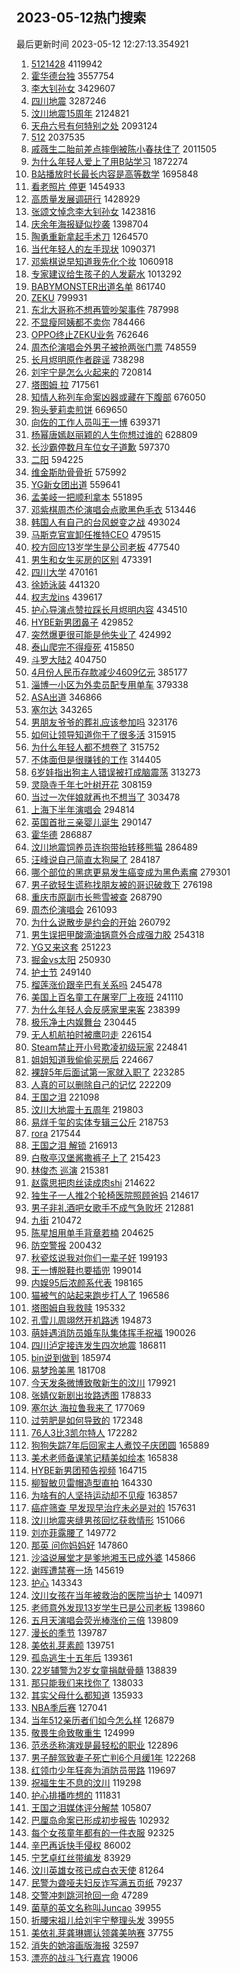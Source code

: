 ## 2023-05-12热门搜索 
最后更新时间 2023-05-12 12:27:13.354921 
1. [5121428](https://s.weibo.com/weibo?q=%235121428%23&t=31&band_rank=25&Refer=top) 4119942
1. [霍华德台独](https://s.weibo.com/weibo?q=%23%E9%9C%8D%E5%8D%8E%E5%BE%B7%E5%8F%B0%E7%8B%AC%23&t=31&band_rank=1&Refer=top) 3557754
1. [李大钊孙女](https://s.weibo.com/weibo?q=%E6%9D%8E%E5%A4%A7%E9%92%8A%E5%AD%99%E5%A5%B3&t=31&band_rank=31&Refer=top) 3429607
1. [四川地震](https://s.weibo.com/weibo?q=%E5%9B%9B%E5%B7%9D%E5%9C%B0%E9%9C%87&t=31&band_rank=4&Refer=top) 3287246
1. [汶川地震15周年](https://s.weibo.com/weibo?q=%23%E6%B1%B6%E5%B7%9D%E5%9C%B0%E9%9C%8715%E5%91%A8%E5%B9%B4%23&t=31&band_rank=5&Refer=top) 2124821
1. [天舟六号有何特别之处](https://s.weibo.com/weibo?q=%23%E5%A4%A9%E8%88%9F%E5%85%AD%E5%8F%B7%E6%9C%89%E4%BD%95%E7%89%B9%E5%88%AB%E4%B9%8B%E5%A4%84%23&t=31&band_rank=3&Refer=top) 2093124
1. [512](https://s.weibo.com/weibo?q=%23512%23&t=31&band_rank=5&Refer=top) 2037535
1. [戚薇生二胎前差点摔倒被陈小春扶住了](https://s.weibo.com/weibo?q=%23%E6%88%9A%E8%96%87%E7%94%9F%E4%BA%8C%E8%83%8E%E5%89%8D%E5%B7%AE%E7%82%B9%E6%91%94%E5%80%92%E8%A2%AB%E9%99%88%E5%B0%8F%E6%98%A5%E6%89%B6%E4%BD%8F%E4%BA%86%23&t=31&band_rank=13&Refer=top) 2011505
1. [为什么年轻人爱上了用B站学习](https://s.weibo.com/weibo?q=%23%E4%B8%BA%E4%BB%80%E4%B9%88%E5%B9%B4%E8%BD%BB%E4%BA%BA%E7%88%B1%E4%B8%8A%E4%BA%86%E7%94%A8B%E7%AB%99%E5%AD%A6%E4%B9%A0%23&t=31&band_rank=18&Refer=top) 1872274
1. [B站播放时长最长内容是高等数学](https://s.weibo.com/weibo?q=%23B%E7%AB%99%E6%92%AD%E6%94%BE%E6%97%B6%E9%95%BF%E6%9C%80%E9%95%BF%E5%86%85%E5%AE%B9%E6%98%AF%E9%AB%98%E7%AD%89%E6%95%B0%E5%AD%A6%23&t=31&band_rank=2&Refer=top) 1695848
1. [看老照片 停更](https://s.weibo.com/weibo?q=%E7%9C%8B%E8%80%81%E7%85%A7%E7%89%87%20%E5%81%9C%E6%9B%B4&t=31&band_rank=31&Refer=top) 1454933
1. [高质量发展调研行](https://s.weibo.com/weibo?q=%23%E9%AB%98%E8%B4%A8%E9%87%8F%E5%8F%91%E5%B1%95%E8%B0%83%E7%A0%94%E8%A1%8C%23&t=31&band_rank=3&Refer=top) 1428929
1. [张颂文悼念李大钊孙女](https://s.weibo.com/weibo?q=%23%E5%BC%A0%E9%A2%82%E6%96%87%E6%82%BC%E5%BF%B5%E6%9D%8E%E5%A4%A7%E9%92%8A%E5%AD%99%E5%A5%B3%23&t=31&band_rank=39&Refer=top) 1423816
1. [庆余年海报疑似抄袭](https://s.weibo.com/weibo?q=%23%E5%BA%86%E4%BD%99%E5%B9%B4%E6%B5%B7%E6%8A%A5%E7%96%91%E4%BC%BC%E6%8A%84%E8%A2%AD%23&t=31&band_rank=5&Refer=top) 1398704
1. [陶勇重新拿起手术刀](https://s.weibo.com/weibo?q=%23%E9%99%B6%E5%8B%87%E9%87%8D%E6%96%B0%E6%8B%BF%E8%B5%B7%E6%89%8B%E6%9C%AF%E5%88%80%23&t=31&band_rank=25&Refer=top) 1264570
1. [当代年轻人的左手现状](https://s.weibo.com/weibo?q=%23%E5%BD%93%E4%BB%A3%E5%B9%B4%E8%BD%BB%E4%BA%BA%E7%9A%84%E5%B7%A6%E6%89%8B%E7%8E%B0%E7%8A%B6%23&t=31&band_rank=34&Refer=top) 1090371
1. [邓紫棋说早知道我先化个妆](https://s.weibo.com/weibo?q=%23%E9%82%93%E7%B4%AB%E6%A3%8B%E8%AF%B4%E6%97%A9%E7%9F%A5%E9%81%93%E6%88%91%E5%85%88%E5%8C%96%E4%B8%AA%E5%A6%86%23&t=31&band_rank=12&Refer=top) 1060918
1. [专家建议给生孩子的人发薪水](https://s.weibo.com/weibo?q=%23%E4%B8%93%E5%AE%B6%E5%BB%BA%E8%AE%AE%E7%BB%99%E7%94%9F%E5%AD%A9%E5%AD%90%E7%9A%84%E4%BA%BA%E5%8F%91%E8%96%AA%E6%B0%B4%23&t=31&band_rank=10&Refer=top) 1013292
1. [BABYMONSTER出道名单](https://s.weibo.com/weibo?q=BABYMONSTER%E5%87%BA%E9%81%93%E5%90%8D%E5%8D%95&t=31&band_rank=4&Refer=top) 861740
1. [ZEKU](https://s.weibo.com/weibo?q=ZEKU&t=31&band_rank=14&Refer=top) 799931
1. [东北大哥称不想再管吵架事件](https://s.weibo.com/weibo?q=%23%E4%B8%9C%E5%8C%97%E5%A4%A7%E5%93%A5%E7%A7%B0%E4%B8%8D%E6%83%B3%E5%86%8D%E7%AE%A1%E5%90%B5%E6%9E%B6%E4%BA%8B%E4%BB%B6%23&t=31&band_rank=37&Refer=top) 787998
1. [不显瘦阿姨都不卖你](https://s.weibo.com/weibo?q=%23%E4%B8%8D%E6%98%BE%E7%98%A6%E9%98%BF%E5%A7%A8%E9%83%BD%E4%B8%8D%E5%8D%96%E4%BD%A0%23&t=31&band_rank=14&Refer=top) 784466
1. [OPPO终止ZEKU业务](https://s.weibo.com/weibo?q=%23OPPO%E7%BB%88%E6%AD%A2ZEKU%E4%B8%9A%E5%8A%A1%23&t=31&band_rank=19&Refer=top) 762646
1. [周杰伦演唱会外男子被抢两张门票](https://s.weibo.com/weibo?q=%23%E5%91%A8%E6%9D%B0%E4%BC%A6%E6%BC%94%E5%94%B1%E4%BC%9A%E5%A4%96%E7%94%B7%E5%AD%90%E8%A2%AB%E6%8A%A2%E4%B8%A4%E5%BC%A0%E9%97%A8%E7%A5%A8%23&t=31&band_rank=33&Refer=top) 748559
1. [长月烬明原作者辟谣](https://s.weibo.com/weibo?q=%23%E9%95%BF%E6%9C%88%E7%83%AC%E6%98%8E%E5%8E%9F%E4%BD%9C%E8%80%85%E8%BE%9F%E8%B0%A3%23&t=31&band_rank=9&Refer=top) 738298
1. [刘宇宁是怎么火起来的](https://s.weibo.com/weibo?q=%23%E5%88%98%E5%AE%87%E5%AE%81%E6%98%AF%E6%80%8E%E4%B9%88%E7%81%AB%E8%B5%B7%E6%9D%A5%E7%9A%84%23&t=31&band_rank=20&Refer=top) 720814
1. [塔图姆 拉](https://s.weibo.com/weibo?q=%E5%A1%94%E5%9B%BE%E5%A7%86%20%E6%8B%89&t=31&band_rank=14&Refer=top) 717561
1. [知情人称列车命案凶器或藏在下腹部](https://s.weibo.com/weibo?q=%23%E7%9F%A5%E6%83%85%E4%BA%BA%E7%A7%B0%E5%88%97%E8%BD%A6%E5%91%BD%E6%A1%88%E5%87%B6%E5%99%A8%E6%88%96%E8%97%8F%E5%9C%A8%E4%B8%8B%E8%85%B9%E9%83%A8%23&t=31&band_rank=9&Refer=top) 676050
1. [狗头萝莉卖煎饼](https://s.weibo.com/weibo?q=%E7%8B%97%E5%A4%B4%E8%90%9D%E8%8E%89%E5%8D%96%E7%85%8E%E9%A5%BC&t=31&band_rank=13&Refer=top) 669650
1. [向佐的工作人员叫王一博](https://s.weibo.com/weibo?q=%23%E5%90%91%E4%BD%90%E7%9A%84%E5%B7%A5%E4%BD%9C%E4%BA%BA%E5%91%98%E5%8F%AB%E7%8E%8B%E4%B8%80%E5%8D%9A%23&t=31&band_rank=6&Refer=top) 639371
1. [杨幂唐嫣赵丽颖的人生你想过谁的](https://s.weibo.com/weibo?q=%23%E6%9D%A8%E5%B9%82%E5%94%90%E5%AB%A3%E8%B5%B5%E4%B8%BD%E9%A2%96%E7%9A%84%E4%BA%BA%E7%94%9F%E4%BD%A0%E6%83%B3%E8%BF%87%E8%B0%81%E7%9A%84%23&t=31&band_rank=12&Refer=top) 628809
1. [长沙霸停数月车位女子道歉](https://s.weibo.com/weibo?q=%23%E9%95%BF%E6%B2%99%E9%9C%B8%E5%81%9C%E6%95%B0%E6%9C%88%E8%BD%A6%E4%BD%8D%E5%A5%B3%E5%AD%90%E9%81%93%E6%AD%89%23&t=31&band_rank=31&Refer=top) 597370
1. [二阳](https://s.weibo.com/weibo?q=%E4%BA%8C%E9%98%B3&t=31&band_rank=44&Refer=top) 594225
1. [维金斯肋骨骨折](https://s.weibo.com/weibo?q=%23%E7%BB%B4%E9%87%91%E6%96%AF%E8%82%8B%E9%AA%A8%E9%AA%A8%E6%8A%98%23&t=31&band_rank=13&Refer=top) 575992
1. [YG新女团出道](https://s.weibo.com/weibo?q=YG%E6%96%B0%E5%A5%B3%E5%9B%A2%E5%87%BA%E9%81%93&t=31&band_rank=7&Refer=top) 559641
1. [孟美岐一把顺利拿本](https://s.weibo.com/weibo?q=%23%E5%AD%9F%E7%BE%8E%E5%B2%90%E4%B8%80%E6%8A%8A%E9%A1%BA%E5%88%A9%E6%8B%BF%E6%9C%AC%23&t=31&band_rank=9&Refer=top) 551895
1. [邓紫棋周杰伦演唱会点歌黑色毛衣](https://s.weibo.com/weibo?q=%E9%82%93%E7%B4%AB%E6%A3%8B%E5%91%A8%E6%9D%B0%E4%BC%A6%E6%BC%94%E5%94%B1%E4%BC%9A%E7%82%B9%E6%AD%8C%E9%BB%91%E8%89%B2%E6%AF%9B%E8%A1%A3&t=31&band_rank=8&Refer=top) 513446
1. [韩国人有自己的台风蜕变之战](https://s.weibo.com/weibo?q=%23%E9%9F%A9%E5%9B%BD%E4%BA%BA%E6%9C%89%E8%87%AA%E5%B7%B1%E7%9A%84%E5%8F%B0%E9%A3%8E%E8%9C%95%E5%8F%98%E4%B9%8B%E6%88%98%23&t=31&band_rank=31&Refer=top) 493024
1. [马斯克官宣卸任推特CEO](https://s.weibo.com/weibo?q=%23%E9%A9%AC%E6%96%AF%E5%85%8B%E5%AE%98%E5%AE%A3%E5%8D%B8%E4%BB%BB%E6%8E%A8%E7%89%B9CEO%23&t=31&band_rank=28&Refer=top) 479515
1. [校方回应13岁学生是公司老板](https://s.weibo.com/weibo?q=%23%E6%A0%A1%E6%96%B9%E5%9B%9E%E5%BA%9413%E5%B2%81%E5%AD%A6%E7%94%9F%E6%98%AF%E5%85%AC%E5%8F%B8%E8%80%81%E6%9D%BF%23&t=31&band_rank=36&Refer=top) 477540
1. [男生和女生买房的区别](https://s.weibo.com/weibo?q=%23%E7%94%B7%E7%94%9F%E5%92%8C%E5%A5%B3%E7%94%9F%E4%B9%B0%E6%88%BF%E7%9A%84%E5%8C%BA%E5%88%AB%23&t=31&band_rank=24&Refer=top) 473391
1. [四川大学](https://s.weibo.com/weibo?q=%23%E5%9B%9B%E5%B7%9D%E5%A4%A7%E5%AD%A6%23&t=31&band_rank=29&Refer=top) 470161
1. [徐娇泳装](https://s.weibo.com/weibo?q=%23%E5%BE%90%E5%A8%87%E6%B3%B3%E8%A3%85%23&t=31&band_rank=11&Refer=top) 441320
1. [权志龙ins](https://s.weibo.com/weibo?q=%E6%9D%83%E5%BF%97%E9%BE%99ins&t=31&band_rank=12&Refer=top) 439617
1. [护心导演点赞拉踩长月烬明内容](https://s.weibo.com/weibo?q=%23%E6%8A%A4%E5%BF%83%E5%AF%BC%E6%BC%94%E7%82%B9%E8%B5%9E%E6%8B%89%E8%B8%A9%E9%95%BF%E6%9C%88%E7%83%AC%E6%98%8E%E5%86%85%E5%AE%B9%23&t=31&band_rank=46&Refer=top) 434510
1. [HYBE新男团鼻子](https://s.weibo.com/weibo?q=%23HYBE%E6%96%B0%E7%94%B7%E5%9B%A2%E9%BC%BB%E5%AD%90%23&t=31&band_rank=17&Refer=top) 429852
1. [突然爆更很可能是他失业了](https://s.weibo.com/weibo?q=%E7%AA%81%E7%84%B6%E7%88%86%E6%9B%B4%E5%BE%88%E5%8F%AF%E8%83%BD%E6%98%AF%E4%BB%96%E5%A4%B1%E4%B8%9A%E4%BA%86&t=31&band_rank=13&Refer=top) 424992
1. [泰山爬完不得瘦死](https://s.weibo.com/weibo?q=%23%E6%B3%B0%E5%B1%B1%E7%88%AC%E5%AE%8C%E4%B8%8D%E5%BE%97%E7%98%A6%E6%AD%BB%23&t=31&band_rank=15&Refer=top) 415850
1. [斗罗大陆2](https://s.weibo.com/weibo?q=%E6%96%97%E7%BD%97%E5%A4%A7%E9%99%862&t=31&band_rank=48&Refer=top) 404750
1. [4月份人民币存款减少4609亿元](https://s.weibo.com/weibo?q=%234%E6%9C%88%E4%BB%BD%E4%BA%BA%E6%B0%91%E5%B8%81%E5%AD%98%E6%AC%BE%E5%87%8F%E5%B0%914609%E4%BA%BF%E5%85%83%23&t=31&band_rank=14&Refer=top) 385177
1. [淄博一小区为外卖员配专用单车](https://s.weibo.com/weibo?q=%23%E6%B7%84%E5%8D%9A%E4%B8%80%E5%B0%8F%E5%8C%BA%E4%B8%BA%E5%A4%96%E5%8D%96%E5%91%98%E9%85%8D%E4%B8%93%E7%94%A8%E5%8D%95%E8%BD%A6%23&t=31&band_rank=48&Refer=top) 379338
1. [ASA出道](https://s.weibo.com/weibo?q=ASA%E5%87%BA%E9%81%93&t=31&band_rank=15&Refer=top) 346866
1. [塞尔达](https://s.weibo.com/weibo?q=%E5%A1%9E%E5%B0%94%E8%BE%BE&t=31&band_rank=16&Refer=top) 343265
1. [男朋友爷爷的葬礼应该参加吗](https://s.weibo.com/weibo?q=%23%E7%94%B7%E6%9C%8B%E5%8F%8B%E7%88%B7%E7%88%B7%E7%9A%84%E8%91%AC%E7%A4%BC%E5%BA%94%E8%AF%A5%E5%8F%82%E5%8A%A0%E5%90%97%23&t=31&band_rank=28&Refer=top) 323176
1. [如何让领导知道你干了很多活](https://s.weibo.com/weibo?q=%23%E5%A6%82%E4%BD%95%E8%AE%A9%E9%A2%86%E5%AF%BC%E7%9F%A5%E9%81%93%E4%BD%A0%E5%B9%B2%E4%BA%86%E5%BE%88%E5%A4%9A%E6%B4%BB%23&t=31&band_rank=24&Refer=top) 315915
1. [为什么年轻人都不想卷了](https://s.weibo.com/weibo?q=%23%E4%B8%BA%E4%BB%80%E4%B9%88%E5%B9%B4%E8%BD%BB%E4%BA%BA%E9%83%BD%E4%B8%8D%E6%83%B3%E5%8D%B7%E4%BA%86%23&t=31&band_rank=30&Refer=top) 315752
1. [不体面但是很赚钱的工作](https://s.weibo.com/weibo?q=%23%E4%B8%8D%E4%BD%93%E9%9D%A2%E4%BD%86%E6%98%AF%E5%BE%88%E8%B5%9A%E9%92%B1%E7%9A%84%E5%B7%A5%E4%BD%9C%23&t=31&band_rank=22&Refer=top) 314405
1. [6岁娃指出狗主人错误被打成脑震荡](https://s.weibo.com/weibo?q=%236%E5%B2%81%E5%A8%83%E6%8C%87%E5%87%BA%E7%8B%97%E4%B8%BB%E4%BA%BA%E9%94%99%E8%AF%AF%E8%A2%AB%E6%89%93%E6%88%90%E8%84%91%E9%9C%87%E8%8D%A1%23&t=31&band_rank=33&Refer=top) 313273
1. [灵隐寺千年七叶树开花](https://s.weibo.com/weibo?q=%23%E7%81%B5%E9%9A%90%E5%AF%BA%E5%8D%83%E5%B9%B4%E4%B8%83%E5%8F%B6%E6%A0%91%E5%BC%80%E8%8A%B1%23&t=31&band_rank=25&Refer=top) 308159
1. [当过一次伴娘就再也不想当了](https://s.weibo.com/weibo?q=%23%E5%BD%93%E8%BF%87%E4%B8%80%E6%AC%A1%E4%BC%B4%E5%A8%98%E5%B0%B1%E5%86%8D%E4%B9%9F%E4%B8%8D%E6%83%B3%E5%BD%93%E4%BA%86%23&t=31&band_rank=28&Refer=top) 303478
1. [上海下半年演唱会](https://s.weibo.com/weibo?q=%23%E4%B8%8A%E6%B5%B7%E4%B8%8B%E5%8D%8A%E5%B9%B4%E6%BC%94%E5%94%B1%E4%BC%9A%23&t=31&band_rank=49&Refer=top) 294814
1. [英国首批三亲婴儿诞生](https://s.weibo.com/weibo?q=%23%E8%8B%B1%E5%9B%BD%E9%A6%96%E6%89%B9%E4%B8%89%E4%BA%B2%E5%A9%B4%E5%84%BF%E8%AF%9E%E7%94%9F%23&t=31&band_rank=20&Refer=top) 290147
1. [霍华德](https://s.weibo.com/weibo?q=%E9%9C%8D%E5%8D%8E%E5%BE%B7&t=31&band_rank=17&Refer=top) 286887
1. [汶川地震饲养员连抱带抬转移熊猫](https://s.weibo.com/weibo?q=%23%E6%B1%B6%E5%B7%9D%E5%9C%B0%E9%9C%87%E9%A5%B2%E5%85%BB%E5%91%98%E8%BF%9E%E6%8A%B1%E5%B8%A6%E6%8A%AC%E8%BD%AC%E7%A7%BB%E7%86%8A%E7%8C%AB%23&t=31&band_rank=29&Refer=top) 286489
1. [汪峰说自己简直太狗屎了](https://s.weibo.com/weibo?q=%23%E6%B1%AA%E5%B3%B0%E8%AF%B4%E8%87%AA%E5%B7%B1%E7%AE%80%E7%9B%B4%E5%A4%AA%E7%8B%97%E5%B1%8E%E4%BA%86%23&t=31&band_rank=18&Refer=top) 284187
1. [哪个部位的黑痣更易发生癌变成为黑色素瘤](https://s.weibo.com/weibo?q=%23%E5%93%AA%E4%B8%AA%E9%83%A8%E4%BD%8D%E7%9A%84%E9%BB%91%E7%97%A3%E6%9B%B4%E6%98%93%E5%8F%91%E7%94%9F%E7%99%8C%E5%8F%98%E6%88%90%E4%B8%BA%E9%BB%91%E8%89%B2%E7%B4%A0%E7%98%A4%23&t=31&band_rank=47&Refer=top) 279301
1. [男子欲轻生谎称找朋友被的哥识破救下](https://s.weibo.com/weibo?q=%23%E7%94%B7%E5%AD%90%E6%AC%B2%E8%BD%BB%E7%94%9F%E8%B0%8E%E7%A7%B0%E6%89%BE%E6%9C%8B%E5%8F%8B%E8%A2%AB%E7%9A%84%E5%93%A5%E8%AF%86%E7%A0%B4%E6%95%91%E4%B8%8B%23&t=31&band_rank=49&Refer=top) 276198
1. [重庆市原副市长熊雪被查](https://s.weibo.com/weibo?q=%23%E9%87%8D%E5%BA%86%E5%B8%82%E5%8E%9F%E5%89%AF%E5%B8%82%E9%95%BF%E7%86%8A%E9%9B%AA%E8%A2%AB%E6%9F%A5%23&t=31&band_rank=33&Refer=top) 268790
1. [周杰伦演唱会](https://s.weibo.com/weibo?q=%E5%91%A8%E6%9D%B0%E4%BC%A6%E6%BC%94%E5%94%B1%E4%BC%9A&t=31&band_rank=19&Refer=top) 261093
1. [为什么说散步是约会的开始](https://s.weibo.com/weibo?q=%23%E4%B8%BA%E4%BB%80%E4%B9%88%E8%AF%B4%E6%95%A3%E6%AD%A5%E6%98%AF%E7%BA%A6%E4%BC%9A%E7%9A%84%E5%BC%80%E5%A7%8B%23&t=31&band_rank=31&Refer=top) 260792
1. [男生误把甲酸滴油锅意外合成强力胶](https://s.weibo.com/weibo?q=%23%E7%94%B7%E7%94%9F%E8%AF%AF%E6%8A%8A%E7%94%B2%E9%85%B8%E6%BB%B4%E6%B2%B9%E9%94%85%E6%84%8F%E5%A4%96%E5%90%88%E6%88%90%E5%BC%BA%E5%8A%9B%E8%83%B6%23&t=31&band_rank=47&Refer=top) 254318
1. [YG又来这套](https://s.weibo.com/weibo?q=%23YG%E5%8F%88%E6%9D%A5%E8%BF%99%E5%A5%97%23&t=31&band_rank=18&Refer=top) 251223
1. [掘金vs太阳](https://s.weibo.com/weibo?q=%23%E6%8E%98%E9%87%91vs%E5%A4%AA%E9%98%B3%23&t=31&band_rank=33&Refer=top) 250930
1. [护士节](https://s.weibo.com/weibo?q=%E6%8A%A4%E5%A3%AB%E8%8A%82&t=31&band_rank=18&Refer=top) 249140
1. [榴莲涨价跟辛巴有关系吗](https://s.weibo.com/weibo?q=%23%E6%A6%B4%E8%8E%B2%E6%B6%A8%E4%BB%B7%E8%B7%9F%E8%BE%9B%E5%B7%B4%E6%9C%89%E5%85%B3%E7%B3%BB%E5%90%97%23&t=31&band_rank=28&Refer=top) 245478
1. [美国上百名童工在屠宰厂上夜班](https://s.weibo.com/weibo?q=%23%E7%BE%8E%E5%9B%BD%E4%B8%8A%E7%99%BE%E5%90%8D%E7%AB%A5%E5%B7%A5%E5%9C%A8%E5%B1%A0%E5%AE%B0%E5%8E%82%E4%B8%8A%E5%A4%9C%E7%8F%AD%23&t=31&band_rank=32&Refer=top) 241110
1. [为什么年轻人会反感家里来客](https://s.weibo.com/weibo?q=%23%E4%B8%BA%E4%BB%80%E4%B9%88%E5%B9%B4%E8%BD%BB%E4%BA%BA%E4%BC%9A%E5%8F%8D%E6%84%9F%E5%AE%B6%E9%87%8C%E6%9D%A5%E5%AE%A2%23&t=31&band_rank=35&Refer=top) 238399
1. [极乐净土内娱舞台](https://s.weibo.com/weibo?q=%23%E6%9E%81%E4%B9%90%E5%87%80%E5%9C%9F%E5%86%85%E5%A8%B1%E8%88%9E%E5%8F%B0%23&t=31&band_rank=26&Refer=top) 230445
1. [无人机航拍时被鹰叼走](https://s.weibo.com/weibo?q=%23%E6%97%A0%E4%BA%BA%E6%9C%BA%E8%88%AA%E6%8B%8D%E6%97%B6%E8%A2%AB%E9%B9%B0%E5%8F%BC%E8%B5%B0%23&t=31&band_rank=29&Refer=top) 226154
1. [Steam禁止开小号欺凌初级玩家](https://s.weibo.com/weibo?q=%23Steam%E7%A6%81%E6%AD%A2%E5%BC%80%E5%B0%8F%E5%8F%B7%E6%AC%BA%E5%87%8C%E5%88%9D%E7%BA%A7%E7%8E%A9%E5%AE%B6%23&t=31&band_rank=39&Refer=top) 224841
1. [姐姐知道我偷偷买房后](https://s.weibo.com/weibo?q=%23%E5%A7%90%E5%A7%90%E7%9F%A5%E9%81%93%E6%88%91%E5%81%B7%E5%81%B7%E4%B9%B0%E6%88%BF%E5%90%8E%23&t=31&band_rank=30&Refer=top) 224667
1. [裸辞5年后面试第一家就入职了](https://s.weibo.com/weibo?q=%23%E8%A3%B8%E8%BE%9E5%E5%B9%B4%E5%90%8E%E9%9D%A2%E8%AF%95%E7%AC%AC%E4%B8%80%E5%AE%B6%E5%B0%B1%E5%85%A5%E8%81%8C%E4%BA%86%23&t=31&band_rank=36&Refer=top) 223285
1. [人真的可以删除自己的记忆](https://s.weibo.com/weibo?q=%23%E4%BA%BA%E7%9C%9F%E7%9A%84%E5%8F%AF%E4%BB%A5%E5%88%A0%E9%99%A4%E8%87%AA%E5%B7%B1%E7%9A%84%E8%AE%B0%E5%BF%86%23&t=31&band_rank=21&Refer=top) 222209
1. [王国之泪](https://s.weibo.com/weibo?q=%E7%8E%8B%E5%9B%BD%E4%B9%8B%E6%B3%AA&t=31&band_rank=18&Refer=top) 221098
1. [汶川大地震十五周年](https://s.weibo.com/weibo?q=%23%E6%B1%B6%E5%B7%9D%E5%A4%A7%E5%9C%B0%E9%9C%87%E5%8D%81%E4%BA%94%E5%91%A8%E5%B9%B4%23&t=31&band_rank=22&Refer=top) 219803
1. [易烊千玺的实体专辑三公斤](https://s.weibo.com/weibo?q=%23%E6%98%93%E7%83%8A%E5%8D%83%E7%8E%BA%E7%9A%84%E5%AE%9E%E4%BD%93%E4%B8%93%E8%BE%91%E4%B8%89%E5%85%AC%E6%96%A4%23&t=31&band_rank=23&Refer=top) 218753
1. [rora](https://s.weibo.com/weibo?q=rora&t=31&band_rank=24&Refer=top) 217544
1. [王国之泪 解锁](https://s.weibo.com/weibo?q=%E7%8E%8B%E5%9B%BD%E4%B9%8B%E6%B3%AA%20%E8%A7%A3%E9%94%81&t=31&band_rank=25&Refer=top) 216913
1. [白敬亭汉堡酱撒裤子上了](https://s.weibo.com/weibo?q=%23%E7%99%BD%E6%95%AC%E4%BA%AD%E6%B1%89%E5%A0%A1%E9%85%B1%E6%92%92%E8%A3%A4%E5%AD%90%E4%B8%8A%E4%BA%86%23&t=31&band_rank=27&Refer=top) 215423
1. [林俊杰 巡演](https://s.weibo.com/weibo?q=%E6%9E%97%E4%BF%8A%E6%9D%B0%20%E5%B7%A1%E6%BC%94&t=31&band_rank=28&Refer=top) 215381
1. [赵露思把肉丝读成肉shi](https://s.weibo.com/weibo?q=%23%E8%B5%B5%E9%9C%B2%E6%80%9D%E6%8A%8A%E8%82%89%E4%B8%9D%E8%AF%BB%E6%88%90%E8%82%89shi%23&t=31&band_rank=37&Refer=top) 214622
1. [独生子一人推2个轮椅医院照顾爸妈](https://s.weibo.com/weibo?q=%23%E7%8B%AC%E7%94%9F%E5%AD%90%E4%B8%80%E4%BA%BA%E6%8E%A82%E4%B8%AA%E8%BD%AE%E6%A4%85%E5%8C%BB%E9%99%A2%E7%85%A7%E9%A1%BE%E7%88%B8%E5%A6%88%23&t=31&band_rank=50&Refer=top) 214617
1. [男子非礼酒吧女歌手不成气急败坏](https://s.weibo.com/weibo?q=%23%E7%94%B7%E5%AD%90%E9%9D%9E%E7%A4%BC%E9%85%92%E5%90%A7%E5%A5%B3%E6%AD%8C%E6%89%8B%E4%B8%8D%E6%88%90%E6%B0%94%E6%80%A5%E8%B4%A5%E5%9D%8F%23&t=31&band_rank=37&Refer=top) 212881
1. [九街](https://s.weibo.com/weibo?q=%E4%B9%9D%E8%A1%97&t=31&band_rank=29&Refer=top) 210472
1. [陈星旭用单手背章若楠](https://s.weibo.com/weibo?q=%23%E9%99%88%E6%98%9F%E6%97%AD%E7%94%A8%E5%8D%95%E6%89%8B%E8%83%8C%E7%AB%A0%E8%8B%A5%E6%A5%A0%23&t=31&band_rank=33&Refer=top) 204625
1. [防空警报](https://s.weibo.com/weibo?q=%E9%98%B2%E7%A9%BA%E8%AD%A6%E6%8A%A5&t=31&band_rank=20&Refer=top) 200432
1. [秋瓷炫说我对你们一辈子好](https://s.weibo.com/weibo?q=%23%E7%A7%8B%E7%93%B7%E7%82%AB%E8%AF%B4%E6%88%91%E5%AF%B9%E4%BD%A0%E4%BB%AC%E4%B8%80%E8%BE%88%E5%AD%90%E5%A5%BD%23&t=31&band_rank=42&Refer=top) 199193
1. [王一博脱鞋也要插兜](https://s.weibo.com/weibo?q=%23%E7%8E%8B%E4%B8%80%E5%8D%9A%E8%84%B1%E9%9E%8B%E4%B9%9F%E8%A6%81%E6%8F%92%E5%85%9C%23&t=31&band_rank=29&Refer=top) 199014
1. [内娱95后浓颜系代表](https://s.weibo.com/weibo?q=%23%E5%86%85%E5%A8%B195%E5%90%8E%E6%B5%93%E9%A2%9C%E7%B3%BB%E4%BB%A3%E8%A1%A8%23&t=31&band_rank=31&Refer=top) 198165
1. [猫被气的站起来跑步打人了](https://s.weibo.com/weibo?q=%23%E7%8C%AB%E8%A2%AB%E6%B0%94%E7%9A%84%E7%AB%99%E8%B5%B7%E6%9D%A5%E8%B7%91%E6%AD%A5%E6%89%93%E4%BA%BA%E4%BA%86%23&t=31&band_rank=29&Refer=top) 196586
1. [塔图姆自我救赎](https://s.weibo.com/weibo?q=%23%E5%A1%94%E5%9B%BE%E5%A7%86%E8%87%AA%E6%88%91%E6%95%91%E8%B5%8E%23&t=31&band_rank=31&Refer=top) 195332
1. [孔雪儿周翊然开机路透](https://s.weibo.com/weibo?q=%23%E5%AD%94%E9%9B%AA%E5%84%BF%E5%91%A8%E7%BF%8A%E7%84%B6%E5%BC%80%E6%9C%BA%E8%B7%AF%E9%80%8F%23&t=31&band_rank=39&Refer=top) 194873
1. [萌娃遇消防员婚车队集体挥手祝福](https://s.weibo.com/weibo?q=%23%E8%90%8C%E5%A8%83%E9%81%87%E6%B6%88%E9%98%B2%E5%91%98%E5%A9%9A%E8%BD%A6%E9%98%9F%E9%9B%86%E4%BD%93%E6%8C%A5%E6%89%8B%E7%A5%9D%E7%A6%8F%23&t=31&band_rank=36&Refer=top) 190026
1. [四川泸定接连发生四次地震](https://s.weibo.com/weibo?q=%23%E5%9B%9B%E5%B7%9D%E6%B3%B8%E5%AE%9A%E6%8E%A5%E8%BF%9E%E5%8F%91%E7%94%9F%E5%9B%9B%E6%AC%A1%E5%9C%B0%E9%9C%87%23&t=31&band_rank=37&Refer=top) 186811
1. [bin说到做到](https://s.weibo.com/weibo?q=bin%E8%AF%B4%E5%88%B0%E5%81%9A%E5%88%B0&t=31&band_rank=32&Refer=top) 185974
1. [易梦玲美黑](https://s.weibo.com/weibo?q=%23%E6%98%93%E6%A2%A6%E7%8E%B2%E7%BE%8E%E9%BB%91%23&t=31&band_rank=33&Refer=top) 181708
1. [今天发条微博致敬新生的汶川](https://s.weibo.com/weibo?q=%23%E4%BB%8A%E5%A4%A9%E5%8F%91%E6%9D%A1%E5%BE%AE%E5%8D%9A%E8%87%B4%E6%95%AC%E6%96%B0%E7%94%9F%E7%9A%84%E6%B1%B6%E5%B7%9D%23&t=31&band_rank=30&Refer=top) 179921
1. [张婧仪新剧出妆路透图](https://s.weibo.com/weibo?q=%23%E5%BC%A0%E5%A9%A7%E4%BB%AA%E6%96%B0%E5%89%A7%E5%87%BA%E5%A6%86%E8%B7%AF%E9%80%8F%E5%9B%BE%23&t=31&band_rank=40&Refer=top) 178833
1. [塞尔达 海拉鲁我来了](https://s.weibo.com/weibo?q=%E5%A1%9E%E5%B0%94%E8%BE%BE%20%E6%B5%B7%E6%8B%89%E9%B2%81%E6%88%91%E6%9D%A5%E4%BA%86&t=31&band_rank=34&Refer=top) 177069
1. [过劳肥是如何导致的](https://s.weibo.com/weibo?q=%23%E8%BF%87%E5%8A%B3%E8%82%A5%E6%98%AF%E5%A6%82%E4%BD%95%E5%AF%BC%E8%87%B4%E7%9A%84%23&t=31&band_rank=33&Refer=top) 172348
1. [76人3比3凯尔特人](https://s.weibo.com/weibo?q=%2376%E4%BA%BA3%E6%AF%943%E5%87%AF%E5%B0%94%E7%89%B9%E4%BA%BA%23&t=31&band_rank=32&Refer=top) 172282
1. [狗狗失踪7年后回家主人煮饺子庆团圆](https://s.weibo.com/weibo?q=%23%E7%8B%97%E7%8B%97%E5%A4%B1%E8%B8%AA7%E5%B9%B4%E5%90%8E%E5%9B%9E%E5%AE%B6%E4%B8%BB%E4%BA%BA%E7%85%AE%E9%A5%BA%E5%AD%90%E5%BA%86%E5%9B%A2%E5%9C%86%23&t=31&band_rank=35&Refer=top) 165889
1. [美术老师备课笔记精美如绘本](https://s.weibo.com/weibo?q=%23%E7%BE%8E%E6%9C%AF%E8%80%81%E5%B8%88%E5%A4%87%E8%AF%BE%E7%AC%94%E8%AE%B0%E7%B2%BE%E7%BE%8E%E5%A6%82%E7%BB%98%E6%9C%AC%23&t=31&band_rank=42&Refer=top) 165838
1. [HYBE新男团预告视频](https://s.weibo.com/weibo?q=%23HYBE%E6%96%B0%E7%94%B7%E5%9B%A2%E9%A2%84%E5%91%8A%E8%A7%86%E9%A2%91%23&t=31&band_rank=43&Refer=top) 164715
1. [柳智敏贝雷帽造型直拍](https://s.weibo.com/weibo?q=%23%E6%9F%B3%E6%99%BA%E6%95%8F%E8%B4%9D%E9%9B%B7%E5%B8%BD%E9%80%A0%E5%9E%8B%E7%9B%B4%E6%8B%8D%23&t=31&band_rank=47&Refer=top) 164330
1. [为啥有的人坚持运动却不见瘦](https://s.weibo.com/weibo?q=%23%E4%B8%BA%E5%95%A5%E6%9C%89%E7%9A%84%E4%BA%BA%E5%9D%9A%E6%8C%81%E8%BF%90%E5%8A%A8%E5%8D%B4%E4%B8%8D%E8%A7%81%E7%98%A6%23&t=31&band_rank=50&Refer=top) 163857
1. [癌症筛查 早发现早治疗未必是对的](https://s.weibo.com/weibo?q=%E7%99%8C%E7%97%87%E7%AD%9B%E6%9F%A5%20%E6%97%A9%E5%8F%91%E7%8E%B0%E6%97%A9%E6%B2%BB%E7%96%97%E6%9C%AA%E5%BF%85%E6%98%AF%E5%AF%B9%E7%9A%84&t=31&band_rank=36&Refer=top) 157631
1. [汶川地震夹缝男孩回忆获救情形](https://s.weibo.com/weibo?q=%23%E6%B1%B6%E5%B7%9D%E5%9C%B0%E9%9C%87%E5%A4%B9%E7%BC%9D%E7%94%B7%E5%AD%A9%E5%9B%9E%E5%BF%86%E8%8E%B7%E6%95%91%E6%83%85%E5%BD%A2%23&t=31&band_rank=45&Refer=top) 151066
1. [刘亦菲露腰了](https://s.weibo.com/weibo?q=%23%E5%88%98%E4%BA%A6%E8%8F%B2%E9%9C%B2%E8%85%B0%E4%BA%86%23&t=31&band_rank=37&Refer=top) 149772
1. [那英 问你妈妈好](https://s.weibo.com/weibo?q=%E9%82%A3%E8%8B%B1%20%E9%97%AE%E4%BD%A0%E5%A6%88%E5%A6%88%E5%A5%BD&t=31&band_rank=38&Refer=top) 147860
1. [沙溢说展堂才是爹地湘玉已成外婆](https://s.weibo.com/weibo?q=%23%E6%B2%99%E6%BA%A2%E8%AF%B4%E5%B1%95%E5%A0%82%E6%89%8D%E6%98%AF%E7%88%B9%E5%9C%B0%E6%B9%98%E7%8E%89%E5%B7%B2%E6%88%90%E5%A4%96%E5%A9%86%23&t=31&band_rank=35&Refer=top) 145866
1. [谢晖遭禁赛一场](https://s.weibo.com/weibo?q=%E8%B0%A2%E6%99%96%E9%81%AD%E7%A6%81%E8%B5%9B%E4%B8%80%E5%9C%BA&t=31&band_rank=45&Refer=top) 145619
1. [护心](https://s.weibo.com/weibo?q=%23%E6%8A%A4%E5%BF%83%23&t=31&band_rank=39&Refer=top) 143343
1. [汶川女孩在当年被救治的医院当护士](https://s.weibo.com/weibo?q=%23%E6%B1%B6%E5%B7%9D%E5%A5%B3%E5%AD%A9%E5%9C%A8%E5%BD%93%E5%B9%B4%E8%A2%AB%E6%95%91%E6%B2%BB%E7%9A%84%E5%8C%BB%E9%99%A2%E5%BD%93%E6%8A%A4%E5%A3%AB%23&t=31&band_rank=48&Refer=top) 140971
1. [老师意外发现13岁学生已是公司老板](https://s.weibo.com/weibo?q=%23%E8%80%81%E5%B8%88%E6%84%8F%E5%A4%96%E5%8F%91%E7%8E%B013%E5%B2%81%E5%AD%A6%E7%94%9F%E5%B7%B2%E6%98%AF%E5%85%AC%E5%8F%B8%E8%80%81%E6%9D%BF%23&t=31&band_rank=40&Refer=top) 139860
1. [五月天演唱会荧光棒涨价三倍](https://s.weibo.com/weibo?q=%23%E4%BA%94%E6%9C%88%E5%A4%A9%E6%BC%94%E5%94%B1%E4%BC%9A%E8%8D%A7%E5%85%89%E6%A3%92%E6%B6%A8%E4%BB%B7%E4%B8%89%E5%80%8D%23&t=31&band_rank=41&Refer=top) 139809
1. [漫长的季节](https://s.weibo.com/weibo?q=%E6%BC%AB%E9%95%BF%E7%9A%84%E5%AD%A3%E8%8A%82&t=31&band_rank=42&Refer=top) 139787
1. [美依礼芽素颜](https://s.weibo.com/weibo?q=%23%E7%BE%8E%E4%BE%9D%E7%A4%BC%E8%8A%BD%E7%B4%A0%E9%A2%9C%23&t=31&band_rank=43&Refer=top) 139751
1. [孤岛逃生十五年后](https://s.weibo.com/weibo?q=%23%E5%AD%A4%E5%B2%9B%E9%80%83%E7%94%9F%E5%8D%81%E4%BA%94%E5%B9%B4%E5%90%8E%23&t=31&band_rank=48&Refer=top) 139361
1. [22岁辅警为2岁女童捐献骨髓](https://s.weibo.com/weibo?q=%2322%E5%B2%81%E8%BE%85%E8%AD%A6%E4%B8%BA2%E5%B2%81%E5%A5%B3%E7%AB%A5%E6%8D%90%E7%8C%AE%E9%AA%A8%E9%AB%93%23&t=31&band_rank=44&Refer=top) 138839
1. [那只能我们来找你了](https://s.weibo.com/weibo?q=%23%E9%82%A3%E5%8F%AA%E8%83%BD%E6%88%91%E4%BB%AC%E6%9D%A5%E6%89%BE%E4%BD%A0%E4%BA%86%23&t=31&band_rank=46&Refer=top) 138033
1. [其实父母什么都知道](https://s.weibo.com/weibo?q=%23%E5%85%B6%E5%AE%9E%E7%88%B6%E6%AF%8D%E4%BB%80%E4%B9%88%E9%83%BD%E7%9F%A5%E9%81%93%23&t=31&band_rank=46&Refer=top) 135933
1. [NBA季后赛](https://s.weibo.com/weibo?q=NBA%E5%AD%A3%E5%90%8E%E8%B5%9B&t=31&band_rank=47&Refer=top) 127041
1. [当年512亲历者们如今怎么样](https://s.weibo.com/weibo?q=%23%E5%BD%93%E5%B9%B4512%E4%BA%B2%E5%8E%86%E8%80%85%E4%BB%AC%E5%A6%82%E4%BB%8A%E6%80%8E%E4%B9%88%E6%A0%B7%23&t=31&band_rank=48&Refer=top) 126879
1. [敬畏生命致敬重生](https://s.weibo.com/weibo?q=%23%E6%95%AC%E7%95%8F%E7%94%9F%E5%91%BD%E8%87%B4%E6%95%AC%E9%87%8D%E7%94%9F%23&t=31&band_rank=48&Refer=top) 124999
1. [范丞丞称演戏是最轻松的职业](https://s.weibo.com/weibo?q=%23%E8%8C%83%E4%B8%9E%E4%B8%9E%E7%A7%B0%E6%BC%94%E6%88%8F%E6%98%AF%E6%9C%80%E8%BD%BB%E6%9D%BE%E7%9A%84%E8%81%8C%E4%B8%9A%23&t=31&band_rank=45&Refer=top) 122896
1. [男子醉驾致妻子死亡判6个月缓1年](https://s.weibo.com/weibo?q=%23%E7%94%B7%E5%AD%90%E9%86%89%E9%A9%BE%E8%87%B4%E5%A6%BB%E5%AD%90%E6%AD%BB%E4%BA%A1%E5%88%A46%E4%B8%AA%E6%9C%88%E7%BC%931%E5%B9%B4%23&t=31&band_rank=49&Refer=top) 122268
1. [红领巾少年狂奔为消防员带路](https://s.weibo.com/weibo?q=%23%E7%BA%A2%E9%A2%86%E5%B7%BE%E5%B0%91%E5%B9%B4%E7%8B%82%E5%A5%94%E4%B8%BA%E6%B6%88%E9%98%B2%E5%91%98%E5%B8%A6%E8%B7%AF%23&t=31&band_rank=49&Refer=top) 119697
1. [祝福生生不息的汶川](https://s.weibo.com/weibo?q=%23%E7%A5%9D%E7%A6%8F%E7%94%9F%E7%94%9F%E4%B8%8D%E6%81%AF%E7%9A%84%E6%B1%B6%E5%B7%9D%23&t=31&band_rank=31&Refer=top) 119298
1. [护心排播咋想的](https://s.weibo.com/weibo?q=%E6%8A%A4%E5%BF%83%E6%8E%92%E6%92%AD%E5%92%8B%E6%83%B3%E7%9A%84&t=31&band_rank=48&Refer=top) 111831
1. [王国之泪媒体评分解禁](https://s.weibo.com/weibo?q=%23%E7%8E%8B%E5%9B%BD%E4%B9%8B%E6%B3%AA%E5%AA%92%E4%BD%93%E8%AF%84%E5%88%86%E8%A7%A3%E7%A6%81%23&t=31&band_rank=49&Refer=top) 105807
1. [巴厘岛命案已形成初步报告](https://s.weibo.com/weibo?q=%23%E5%B7%B4%E5%8E%98%E5%B2%9B%E5%91%BD%E6%A1%88%E5%B7%B2%E5%BD%A2%E6%88%90%E5%88%9D%E6%AD%A5%E6%8A%A5%E5%91%8A%23&t=31&band_rank=50&Refer=top) 102932
1. [每个女孩童年都有的一件衣服](https://s.weibo.com/weibo?q=%23%E6%AF%8F%E4%B8%AA%E5%A5%B3%E5%AD%A9%E7%AB%A5%E5%B9%B4%E9%83%BD%E6%9C%89%E7%9A%84%E4%B8%80%E4%BB%B6%E8%A1%A3%E6%9C%8D%23&t=31&band_rank=49&Refer=top) 92325
1. [辛巴再诉快手侵权](https://s.weibo.com/weibo?q=%23%E8%BE%9B%E5%B7%B4%E5%86%8D%E8%AF%89%E5%BF%AB%E6%89%8B%E4%BE%B5%E6%9D%83%23&t=31&band_rank=42&Refer=top) 86002
1. [宁艺卓红丝带编发](https://s.weibo.com/weibo?q=%23%E5%AE%81%E8%89%BA%E5%8D%93%E7%BA%A2%E4%B8%9D%E5%B8%A6%E7%BC%96%E5%8F%91%23&t=31&band_rank=45&Refer=top) 83929
1. [汶川英雄女孩已成白衣天使](https://s.weibo.com/weibo?q=%23%E6%B1%B6%E5%B7%9D%E8%8B%B1%E9%9B%84%E5%A5%B3%E5%AD%A9%E5%B7%B2%E6%88%90%E7%99%BD%E8%A1%A3%E5%A4%A9%E4%BD%BF%23&t=31&band_rank=47&Refer=top) 81264
1. [民警为聋哑夫妇反诈写满五页纸](https://s.weibo.com/weibo?q=%23%E6%B0%91%E8%AD%A6%E4%B8%BA%E8%81%8B%E5%93%91%E5%A4%AB%E5%A6%87%E5%8F%8D%E8%AF%88%E5%86%99%E6%BB%A1%E4%BA%94%E9%A1%B5%E7%BA%B8%23&t=31&band_rank=48&Refer=top) 79237
1. [交警冲刺跳河抢回一命](https://s.weibo.com/weibo?q=%23%E4%BA%A4%E8%AD%A6%E5%86%B2%E5%88%BA%E8%B7%B3%E6%B2%B3%E6%8A%A2%E5%9B%9E%E4%B8%80%E5%91%BD%23&t=31&band_rank=50&Refer=top) 47289
1. [菌草的英文名称叫Juncao](https://s.weibo.com/weibo?q=%23%E8%8F%8C%E8%8D%89%E7%9A%84%E8%8B%B1%E6%96%87%E5%90%8D%E7%A7%B0%E5%8F%ABJuncao%23&t=31&band_rank=49&Refer=top) 39955
1. [折腰宋祖儿给刘宇宁整理头发](https://s.weibo.com/weibo?q=%23%E6%8A%98%E8%85%B0%E5%AE%8B%E7%A5%96%E5%84%BF%E7%BB%99%E5%88%98%E5%AE%87%E5%AE%81%E6%95%B4%E7%90%86%E5%A4%B4%E5%8F%91%23&t=31&band_rank=50&Refer=top) 39955
1. [美依礼芽龚琳娜认领龚美呐赛](https://s.weibo.com/weibo?q=%23%E7%BE%8E%E4%BE%9D%E7%A4%BC%E8%8A%BD%E9%BE%9A%E7%90%B3%E5%A8%9C%E8%AE%A4%E9%A2%86%E9%BE%9A%E7%BE%8E%E5%91%90%E8%B5%9B%23&t=31&band_rank=33&Refer=top) 37755
1. [消失的她溶画版海报](https://s.weibo.com/weibo?q=%23%E6%B6%88%E5%A4%B1%E7%9A%84%E5%A5%B9%E6%BA%B6%E7%94%BB%E7%89%88%E6%B5%B7%E6%8A%A5%23&t=31&band_rank=49&Refer=top) 32597
1. [漂亮的战斗飞行嘉宾](https://s.weibo.com/weibo?q=%23%E6%BC%82%E4%BA%AE%E7%9A%84%E6%88%98%E6%96%97%E9%A3%9E%E8%A1%8C%E5%98%89%E5%AE%BE%23&t=31&band_rank=49&Refer=top) 19006
